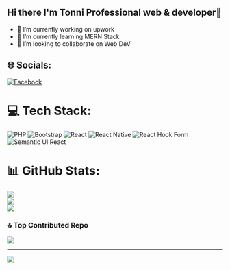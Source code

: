 ## Hi there I'm Tonni Professional web & developer👋


- 🔭 I’m currently working on upwork
- 🌱 I’m currently learning MERN Stack
- 👯 I’m looking to collaborate on Web DeV


## 🌐 Socials:
[![Facebook](https://img.shields.io/badge/Facebook-%231877F2.svg?logo=Facebook&logoColor=white)](https://facebook.com/jferdousy) 

# 💻 Tech Stack:
![PHP](https://img.shields.io/badge/php-%23777BB4.svg?style=for-the-badge&logo=php&logoColor=white) ![Bootstrap](https://img.shields.io/badge/bootstrap-%238511FA.svg?style=for-the-badge&logo=bootstrap&logoColor=white) ![React](https://img.shields.io/badge/react-%2320232a.svg?style=for-the-badge&logo=react&logoColor=%2361DAFB) ![React Native](https://img.shields.io/badge/react_native-%2320232a.svg?style=for-the-badge&logo=react&logoColor=%2361DAFB) ![React Hook Form](https://img.shields.io/badge/React%20Hook%20Form-%23EC5990.svg?style=for-the-badge&logo=reacthookform&logoColor=white) ![Semantic UI React](https://img.shields.io/badge/Semantic%20UI%20React-%2335BDB2.svg?style=for-the-badge&logo=SemanticUIReact&logoColor=white)
# 📊 GitHub Stats:
![](https://github-readme-stats.vercel.app/api?username=tannijannat&theme=dark&hide_border=false&include_all_commits=false&count_private=false)<br/>
![](https://github-readme-streak-stats.herokuapp.com/?user=tannijannat&theme=dark&hide_border=false)<br/>
![](https://github-readme-stats.vercel.app/api/top-langs/?username=tannijannat&theme=dark&hide_border=false&include_all_commits=false&count_private=false&layout=compact)

### 🔝 Top Contributed Repo
![](https://github-contributor-stats.vercel.app/api?username=tannijannat&limit=5&theme=dark&combine_all_yearly_contributions=true)

---
[![](https://visitcount.itsvg.in/api?id=tannijannat&icon=0&color=0)](https://visitcount.itsvg.in)

<!-- Proudly created with GPRM ( https://gprm.itsvg.in ) -->


